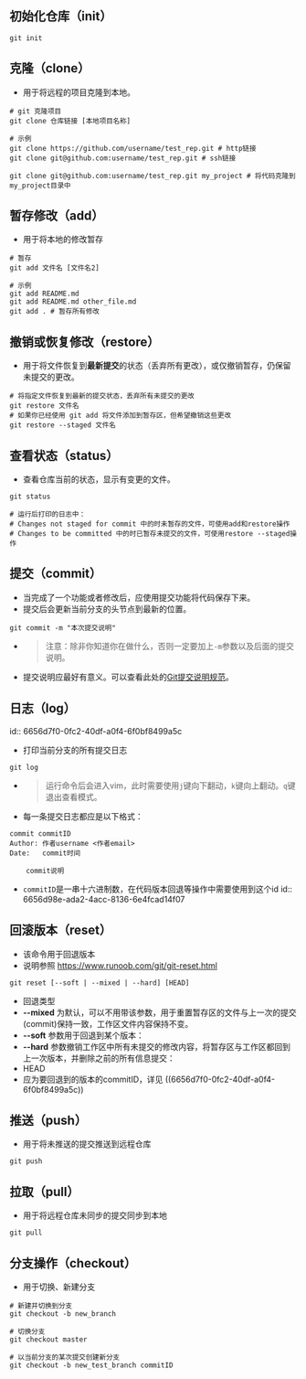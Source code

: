 ## 初始化仓库（init）
```shell
git init
```
## 克隆（clone）
- 用于将远程的项目克隆到本地。
``` shell
# git 克隆项目
git clone 仓库链接 [本地项目名称]

# 示例
git clone https://github.com/username/test_rep.git # http链接
git clone git@github.com:username/test_rep.git # ssh链接

git clone git@github.com:username/test_rep.git my_project # 将代码克隆到my_project目录中
```
## 暂存修改（add）
- 用于将本地的修改暂存
``` shell
# 暂存
git add 文件名 [文件名2]

# 示例
git add README.md
git add README.md other_file.md
git add . # 暂存所有修改
```
## 撤销或恢复修改（restore）
- 用于将文件恢复到**最新提交**的状态（丢弃所有更改），或仅撤销暂存，仍保留未提交的更改。
```shell
# 将指定文件恢复到最新的提交状态，丢弃所有未提交的更改
git restore 文件名
# 如果你已经使用 git add 将文件添加到暂存区，但希望撤销这些更改
git restore --staged 文件名
```
## 查看状态（status）
- 查看仓库当前的状态，显示有变更的文件。
```shell
git status

# 运行后打印的日志中：
# Changes not staged for commit 中的时未暂存的文件，可使用add和restore操作
# Changes to be committed 中的时已暂存未提交的文件，可使用restore --staged操作
```
## 提交（commit）
- 当完成了一个功能或者修改后，应使用提交功能将代码保存下来。
- 提交后会更新当前分支的头节点到最新的位置。
```shell
git commit -m "本次提交说明"
```
- > 注意：除非你知道你在做什么，否则一定要加上`-m`参数以及后面的提交说明。
- 提交说明应最好有意义。可以查看此处的[Git提交说明规范](/Git提交说明规范)。
## 日志（log）
id:: 6656d7f0-0fc2-40df-a0f4-6f0bf8499a5c
- 打印当前分支的所有提交日志
``` shell
git log
```
- > 运行命令后会进入vim，此时需要使用`j`键向下翻动，`k`键向上翻动。`q`键退出查看模式。
- 每一条提交日志都应是以下格式：
```
commit commitID
Author: 作者username <作者email>
Date:   commit时间

	commit说明
```
- `commitID`是一串十六进制数，在代码版本回退等操作中需要使用到这个id
	id:: 6656d98e-ada2-4acc-8136-6e4fcad14f07
## 回滚版本（reset）
- 该命令用于回退版本
- 说明参照 https://www.runoob.com/git/git-reset.html
``` shell
git reset [--soft | --mixed | --hard] [HEAD]
```
- 回退类型
- **--mixed** 为默认，可以不用带该参数，用于重置暂存区的文件与上一次的提交(commit)保持一致，工作区文件内容保持不变。
- **--soft** 参数用于回退到某个版本：
- **--hard** 参数撤销工作区中所有未提交的修改内容，将暂存区与工作区都回到上一次版本，并删除之前的所有信息提交：
- HEAD
- 应为要回退到的版本的commitID，详见 ((6656d7f0-0fc2-40df-a0f4-6f0bf8499a5c))
## 推送（push）
- 用于将未推送的提交推送到远程仓库
```shell
git push
```
## 拉取（pull）
- 用于将远程仓库未同步的提交同步到本地
```shell
git pull
```
## 分支操作（checkout）
- 用于切换、新建分支
```shell
# 新建并切换到分支
git checkout -b new_branch

# 切换分支
git checkout master

# 以当前分支的某次提交创建新分支
git checkout -b new_test_branch commitID
```